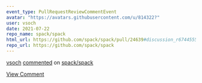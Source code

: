 ```yaml
---
event_type: PullRequestReviewCommentEvent
avatar: "https://avatars.githubusercontent.com/u/814322?"
user: vsoch
date: 2021-07-22
repo_name: spack/spack
html_url: https://github.com/spack/spack/pull/24639#discussion_r674455549
repo_url: https://github.com/spack/spack
---
```


<a href='https://github.com/vsoch' target='_blank'>vsoch</a> <a href='https://github.com/spack/spack/pull/24639#discussion_r674455549' target='_blank'>commented</a> on <a href='https://github.com/spack/spack' target='_blank'>spack/spack</a>

<a href='https://github.com/spack/spack/pull/24639#discussion_r674455549' target='_blank'>View Comment</a>
